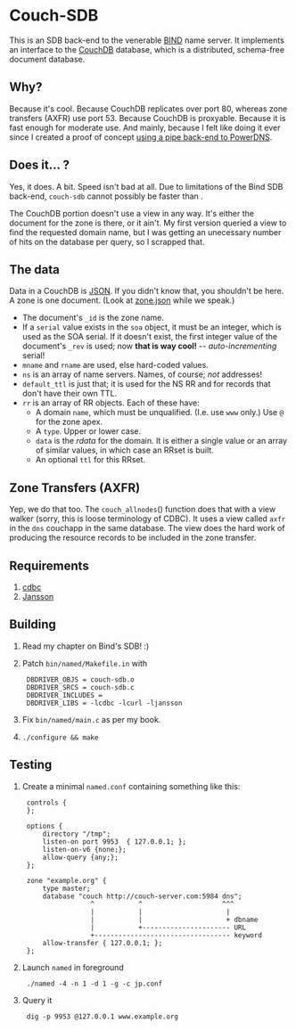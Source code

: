 # Couch-SDB

This is an SDB back-end to the venerable [BIND](http://www.isc.org/software/bind) name server. It implements an interface to the [CouchDB](http://couchdb.apache.org/) database, which is a distributed, schema-free document database.

## Why?

Because it's cool. Because CouchDB replicates over port 80, whereas zone transfers (AXFR) use port 53. Because CouchDB is proxyable. Because it is fast enough for moderate use. And mainly, because I felt like doing it ever since I created a proof of concept [using a pipe back-end to PowerDNS](http://blog.fupps.com/2010/05/05/powerdns-and-a-couchdb-backend/).

## Does it... ?

Yes, it does. A bit. Speed isn't bad at all. Due to limitations of the Bind SDB back-end, `couch-sdb` cannot possibly be faster than <insert-your-favorite-driver-here>. 

The CouchDB portion doesn't use a view in any way. It's either the document for the zone is there, or it ain't. My first version queried a view to find the requested domain name, but I was getting an unecessary number of hits on the database per query, so I scrapped that.

## The data

Data in a CouchDB is [JSON](http://www.json.org/). If you didn't know that, you shouldn't be here. A zone is one document. (Look at [zone.json](couch-sdb/blob/master/zone.json) while we speak.)

* The document's `_id` is the zone name.
* If a `serial` value exists in the `soa` object, it must be an integer, which is used as the SOA serial. If it doesn't exist, the first integer value of the document's `_rev` is used; now **that is way cool!** -- _auto-incrementing_ serial!
* `mname` and `rname` are used, else hard-coded values.
* `ns` is an array of name servers. Names, of course; *not* addresses!
* `default_ttl` is just that; it is used for the NS RR and for records that don't have their own TTL.
* `rr` is an array of RR objects. Each of these have:
  * A domain `name`, which must be unqualified. (I.e. use `www` only.) Use `@` for the zone apex.
  * A `type`. Upper or lower case.
  * `data` is the _rdata_ for the domain. It is either a single value or an array of similar values, in which case an RRset is built.
  * An optional `ttl` for this RRset.

## Zone Transfers (AXFR)

Yep, we do that too. The `couch_allnodes`() function does that with a view walker (sorry, this is loose terminology of CDBC). It uses a view called `axfr` in the `dns` couchapp in the same database. The view does the hard work of producing the resource records to be included in the zone transfer.

## Requirements

1. [cdbc](http://github.com/jpmens/cdbc)
2. [Jansson](http://www.digip.org/jansson/)

## Building

1. Read my chapter on Bind's SDB! :)
2. Patch `bin/named/Makefile.in` with

		DBDRIVER_OBJS = couch-sdb.o 
		DBDRIVER_SRCS = couch-sdb.c 
		DBDRIVER_INCLUDES = 
		DBDRIVER_LIBS = -lcdbc -lcurl -ljansson

3. Fix `bin/named/main.c` as per my book.
4. `./configure && make`

## Testing

1. Create a minimal `named.conf` containing something like this:

		controls {
		};

		options {
		    directory "/tmp";
		    listen-on port 9953  { 127.0.0.1; };
		    listen-on-v6 {none;};
		    allow-query {any;};
		};

		zone "example.org" {
		    type master;
		    database "couch http://couch-server.com:5984 dns";
		                ^           ^                    ^^^
		                |           |         	          |
		                |           | 	                  + dbname
		               	|           +---------------------- URL
		               	+---------------------------------- keyword
		    allow-transfer { 127.0.0.1; };
		};

2. Launch `named` in foreground

		./named -4 -n 1 -d 1 -g -c jp.conf

3. Query it

		dig -p 9953 @127.0.0.1 www.example.org
